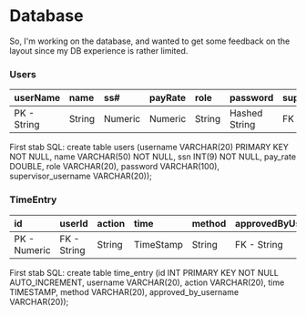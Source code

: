# Database #



So, I'm working on the database, and wanted to get some feedback on the layout since my DB experience is rather limited.

### Users ###
| **userName** | **name** | **ss#** | **payRate** | **role** | **password** | **supervisorId** |
|:-------------|:---------|:--------|:------------|:---------|:-------------|:-----------------|
| PK - String  |String    |Numeric  |Numeric      |String    |Hashed String |FK - String       |

First stab SQL:
create table users (username VARCHAR(20) PRIMARY KEY NOT NULL, name VARCHAR(50) NOT NULL, ssn INT(9) NOT NULL, pay\_rate DOUBLE, role VARCHAR(20), password VARCHAR(100), supervisor\_username VARCHAR(20));

### TimeEntry ###
| **id** | **userId** | **action** | **time** | **method** | **approvedByUserId** |
|:-------|:-----------|:-----------|:---------|:-----------|:---------------------|
|PK - Numeric|FK - String |String      |TimeStamp |String      |FK - String           |

First stab SQL:
create table time\_entry (id INT PRIMARY KEY NOT NULL AUTO\_INCREMENT, username VARCHAR(20), action VARCHAR(20), time TIMESTAMP, method VARCHAR(20), approved\_by\_username VARCHAR(20));